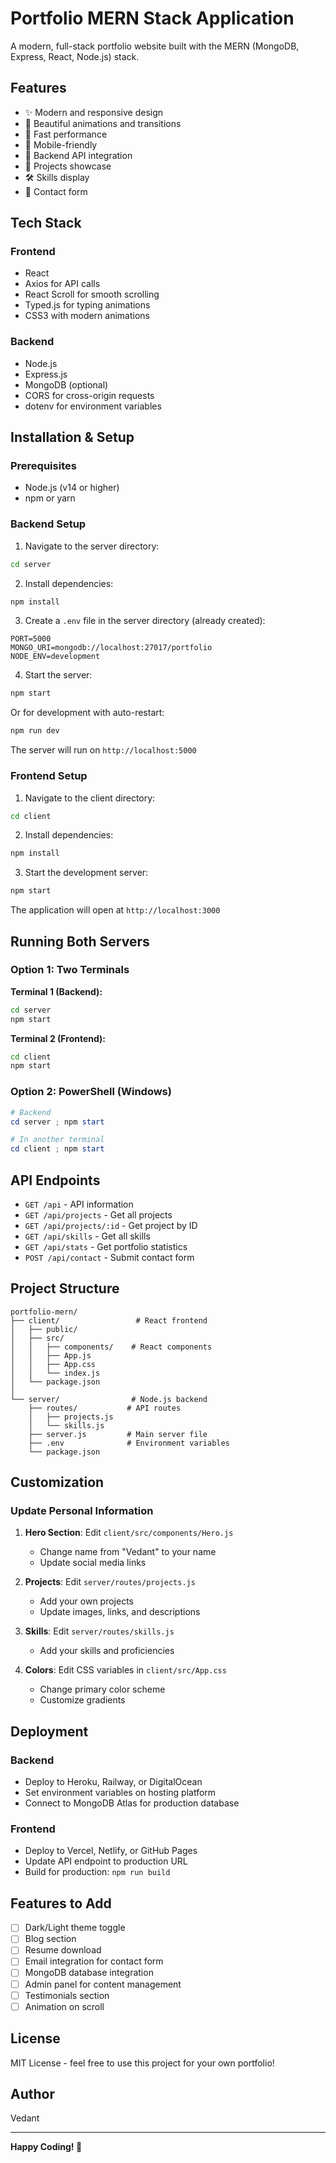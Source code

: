 # Portfolio MERN Stack Application

A modern, full-stack portfolio website built with the MERN (MongoDB, Express, React, Node.js) stack.

## Features

- ✨ Modern and responsive design
- 🎨 Beautiful animations and transitions
- 🚀 Fast performance
- 📱 Mobile-friendly
- 🔗 Backend API integration
- 💼 Projects showcase
- 🛠️ Skills display
- 📧 Contact form

## Tech Stack

### Frontend
- React
- Axios for API calls
- React Scroll for smooth scrolling
- Typed.js for typing animations
- CSS3 with modern animations

### Backend
- Node.js
- Express.js
- MongoDB (optional)
- CORS for cross-origin requests
- dotenv for environment variables

## Installation & Setup

### Prerequisites
- Node.js (v14 or higher)
- npm or yarn

### Backend Setup

1. Navigate to the server directory:
```bash
cd server
```

2. Install dependencies:
```bash
npm install
```

3. Create a `.env` file in the server directory (already created):
```
PORT=5000
MONGO_URI=mongodb://localhost:27017/portfolio
NODE_ENV=development
```

4. Start the server:
```bash
npm start
```

Or for development with auto-restart:
```bash
npm run dev
```

The server will run on `http://localhost:5000`

### Frontend Setup

1. Navigate to the client directory:
```bash
cd client
```

2. Install dependencies:
```bash
npm install
```

3. Start the development server:
```bash
npm start
```

The application will open at `http://localhost:3000`

## Running Both Servers

### Option 1: Two Terminals

**Terminal 1 (Backend):**
```bash
cd server
npm start
```

**Terminal 2 (Frontend):**
```bash
cd client
npm start
```

### Option 2: PowerShell (Windows)

```powershell
# Backend
cd server ; npm start

# In another terminal
cd client ; npm start
```

## API Endpoints

- `GET /api` - API information
- `GET /api/projects` - Get all projects
- `GET /api/projects/:id` - Get project by ID
- `GET /api/skills` - Get all skills
- `GET /api/stats` - Get portfolio statistics
- `POST /api/contact` - Submit contact form

## Project Structure

```
portfolio-mern/
├── client/                 # React frontend
│   ├── public/
│   ├── src/
│   │   ├── components/    # React components
│   │   ├── App.js
│   │   ├── App.css
│   │   └── index.js
│   └── package.json
│
└── server/                # Node.js backend
    ├── routes/           # API routes
    │   ├── projects.js
    │   └── skills.js
    ├── server.js         # Main server file
    ├── .env              # Environment variables
    └── package.json
```

## Customization

### Update Personal Information

1. **Hero Section**: Edit `client/src/components/Hero.js`
   - Change name from "Vedant" to your name
   - Update social media links

2. **Projects**: Edit `server/routes/projects.js`
   - Add your own projects
   - Update images, links, and descriptions

3. **Skills**: Edit `server/routes/skills.js`
   - Add your skills and proficiencies

4. **Colors**: Edit CSS variables in `client/src/App.css`
   - Change primary color scheme
   - Customize gradients

## Deployment

### Backend
- Deploy to Heroku, Railway, or DigitalOcean
- Set environment variables on hosting platform
- Connect to MongoDB Atlas for production database

### Frontend
- Deploy to Vercel, Netlify, or GitHub Pages
- Update API endpoint to production URL
- Build for production: `npm run build`

## Features to Add

- [ ] Dark/Light theme toggle
- [ ] Blog section
- [ ] Resume download
- [ ] Email integration for contact form
- [ ] MongoDB database integration
- [ ] Admin panel for content management
- [ ] Testimonials section
- [ ] Animation on scroll

## License

MIT License - feel free to use this project for your own portfolio!

## Author

Vedant

---

**Happy Coding! 🚀**
